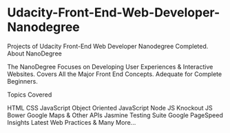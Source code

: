 # Udacity-Front-End-Web-Developer-Nanodegree
Projects of Udacity Front-End Web Developer Nanodegree Completed.
About NanoDegree

The NanoDegree Focuses on Developing User Experiences & Interactive Websites. Covers All the Major Front End Concepts. Adequate for Complete Beginners.

Topics Covered

HTML
CSS
JavaScript
Object Oriented JavaScript
Node JS
Knockout JS
Bower
Google Maps & Other APIs
Jasmine Testing Suite
Google PageSpeed Insights
Latest Web Practices
& Many More...
